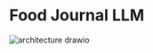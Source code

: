 # Food Journal LLM


![architecture drawio](https://github.com/lab176344/foodjournal_llm/assets/23631821/00e2a55e-8bd3-4d60-a220-bf1606a2768c)
